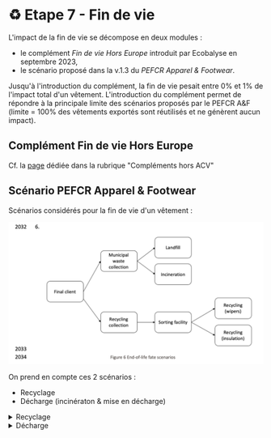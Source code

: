 # ♻ Etape 7 - Fin de vie

L'impact de la fin de vie se décompose en deux modules :&#x20;

* le complément _Fin de vie Hors Europe_ introduit par Ecobalyse en septembre 2023,
* le scénario proposé dans la v.1.3 du _PEFCR Apparel & Footwear_.

Jusqu'à l'introduction du complément, la fin de vie pesait entre 0% et 1% de l'impact total d'un vêtement. L'introduction du complément permet de répondre à la principale limite des scénarios proposés par le PEFCR A\&F (limite = 100% des vêtements exportés sont réutilisés et ne génèrent aucun impact).&#x20;



## Complément Fin de vie Hors Europe

Cf. la [page](../complements-hors-acv/export-hors-europe.md) dédiée dans la rubrique "Compléments hors ACV"



## Scénario PEFCR Apparel & Footwear

Scénarios considérés pour la fin de vie d'un vêtement :&#x20;

![PEFCR v1.3 p121](<../../.gitbook/assets/image (5) (1) (1).png>)

&#x20;On prend en compte ces 2 scénarios :&#x20;

* Recyclage
* Décharge (incinératon & mise en décharge)

<details>

<summary>Recyclage</summary>

Pour le recyclage, 2 circuits sont proposés ici : le recyclage en chiffons (wipers) et en matériaux d'isolation (insulation). La prise en compte de ce recyclage se fait via la Circular Footprint Formula (CFF). [Nous avons estimé l'impact de ces circuits de recyclage et trouvé qu'il était négligeable sur cette page.](etape-1-matieres/calcul-de-limpact-matiere-circular-footprint-formula-cff/circular-footprint-formula-cff-matiere-1.md)

</details>

<details>

<summary>Décharge</summary>

Pour évaluer l'impact de l'incinération et de la mise en décharge, on prend en compte les procédés suivants :

* le transport en camion (Truck)
* le transport en voiture (Passenger car)
* l'incinération
* la mise en décharge



### **Focus Transport**

**Distance transport (Table 41 / p. 122)**

![](<../../.gitbook/assets/image (26).png>)

**Volume produit (Table 40 / p. 121)**

![](<../../.gitbook/assets/image (25).png>)

#### Transport en camion

D'après le tableau Distance (Table 41), on peut estimer la distance faite en camion (notée d\_camion) pour l'étape de fin de vie d'un vêtement :

```
d_camion = d_municipal_waste_collection + d_recycling_collection
d_municipal_waste_collection = 30 * 80.5%

d_recycling_collection = 130 * 19.5% + 100 * 16.9% + 30 * 3.6%

d_camion = 30 * 80.5% + 130 * 19.5% +  100 * 16.9% + 30 * 3.6%
d_camion = 67.48 km
```

La demande en transport en camion D\_camion s'exprime en tonnes.km. Pour un vêtement de masse m on a donc :

```
D_camion = m * d_camion
Pour un t-shirt m = 170 g = 0.00017 tonne

D_camion = 0.00017 * 67.48 
D_camion = 0.01147 tonnes.km
```

À partir du procédé de transport en camion P\__camion_\_cch, on peut en déduire l'impact sur le changement climatique du transport en camion de la fin de vie du t-shirt :

```
Impact_camion = D_camion * P_camion_cch
Impact_camion = 0.01147 * 0.269575
Impact_camion = 0.003092 kgCO2e
Impact_camion = 3.09 gCO2e
```

#### Transport en voiture

D'après le tableau Distance (Table 33), 19.5% des vêtements font 1 km en voiture pour être déposé dans le point de collecte des vêtements. D'où `d_voiture` la distance parcourue en voiture pour un vêtement.&#x20;

```
d_voiture = 1*19.5%
d_voiture = 0.195 km
```

Le PEFCR v1.3 indique qu'il faut prendre en compte la part du coffre qu'occupe le vêtement que l'on amène au point de collecte (cf. tableau Volume / Table 40).&#x20;

```
Impact_voiture = d_voiture * part_coffre_occupé * P_voiture_cch 
Avec part_coffre_occupé = volume_tshirt / volume_coffre

Finalement : 
Impact_voiture = 0.195 * 0.0018/0.2 * 0.18713
Impact_voiture = 0.000328 kgCO2e
Impact_voiture = 0.328 gCO2e
```

###

### Focus Incinération (CFF)&#x20;

On prend les hypothèses issues du document PEF RP study p.72 :

45% of municipal waste collected is incinerated and 55% is landfilled.

Soit P\_incinération le procédé d'incinération de déchets textiles en France:

```
Impact_incinération = m * part_incinération * P_incinération_cch
part_incinération = (80.5% + 2.6%) * 45% = 37.395%
Impact_incinération = 0.17 * 37.395% * 0.397022
Impact_incinération = 0.02523 kgCO2e
```

Dans la documentation de la Base Impacts, l'énergie de l'incinération est valorisée en électricité. Comme le stipule la CFF (Circular Footprint Formula) il faut donc retrancher l'impact de l'électricité si elle avait été généré d'une autre manière.\
On peut calculer d'abord l'impact de cette électricité si elle avait généré de façon standard :

```
Bénéfice_incinération = m * part_incinération * Elec_incinération * P_élec_FR
Elec_incinération = 2.25 MJ/kg incinéré
Elec_incinération = 2.25/3.6 kWh/kg incinéré
Bénéfice_incinération = 0.17 * 37.395% * 2.24 / 3.6 * 0.0813
Bénéfice_incinération = 0.003 kgCO2e
```

Finalement :

```
Impact_total_incinération = Impact_incinération - Bénéfice_incinération
Impact_total_incinération = 0.022 kgCO2e
```

###

### Focus Mise en décharge

De même pour la mise en décharge, avec P\_décharge le procédé de mise en décharge textile en France :

```
Impact_décharge = m * part_décharge * P_décharge_cch

part_décharge = (80.5% + 2.6%) * 55% = 45.705%
Impact_décharge = 0.17 * 45.705% * 2.22265
Impact_décharge = 0.17269 kgCO2e
```

</details>



####
